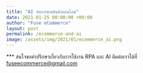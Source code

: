 ```yaml
---
title: "AI กับการขายสินค้าออนไลน์"
date: 2021-01-25 00:00:00 +00:00
author: "Fuse eCommerce"
layout: post
permalink: /ecommerce-and-ai
image: /assets/img/2021/01/ecommerce_ai.png
---
```


*** สนใจขอคำปรึกษาเกี่ยวกับการใช้งาน RPA และ AI ติดต่อเราได้ที่ fuseecommerce@gmail.com
